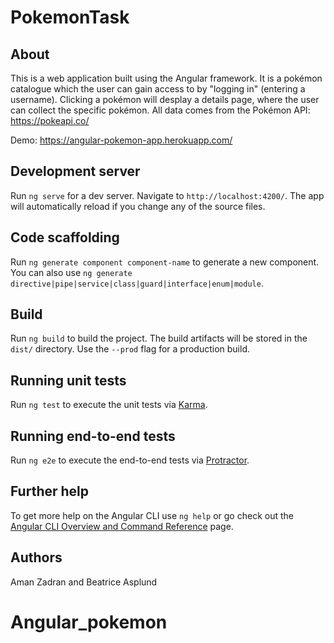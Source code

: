 # PokemonTask

## About

This is a web application built using the Angular framework.
It is a pokémon catalogue which the user can gain access to by "logging in" (entering a username). Clicking a pokémon will desplay a details page, where the user can collect the specific pokémon. All data comes from the Pokémon API: https://pokeapi.co/

Demo: https://angular-pokemon-app.herokuapp.com/

## Development server

Run `ng serve` for a dev server. Navigate to `http://localhost:4200/`. The app will automatically reload if you change any of the source files.

## Code scaffolding

Run `ng generate component component-name` to generate a new component. You can also use `ng generate directive|pipe|service|class|guard|interface|enum|module`.

## Build

Run `ng build` to build the project. The build artifacts will be stored in the `dist/` directory. Use the `--prod` flag for a production build.

## Running unit tests

Run `ng test` to execute the unit tests via [Karma](https://karma-runner.github.io).

## Running end-to-end tests

Run `ng e2e` to execute the end-to-end tests via [Protractor](http://www.protractortest.org/).

## Further help

To get more help on the Angular CLI use `ng help` or go check out the [Angular CLI Overview and Command Reference](https://angular.io/cli) page.

## Authors
Aman Zadran and Beatrice Asplund
# Angular_pokemon

